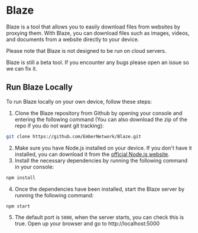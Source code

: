 # Blaze

Blaze is a tool that allows you to easily download files from websites by proxying them. With Blaze, you can download files such as images, videos, and documents from a website directly to your device.

Please note that Blaze is not designed to be run on cloud servers.

Blaze is still a beta tool. If you encounter any bugs please open an issue so we can fix it.

## Run Blaze Locally

To run Blaze locally on your own device, follow these steps:

1. Clone the Blaze repository from Github by opening your console and entering the following command (You can also download the zip of the repo if you do not want git tracking):
```bash
git clone https://github.com/EmberNetwork/Blaze.git
```
2. Make sure you have Node.js installed on your device. If you don't have it installed, you can download it from the [official Node.js website](https://nodejs.org).
3. Install the necessary dependencies by running the following command in your console:
```bash
npm install
```
4. Once the dependencies have been installed, start the Blaze server by running the following command:
```bash
npm start
```
5. The default port is `5000`, when the server starts, you can check this is true. Open up your browser and go to http://localhost:5000
